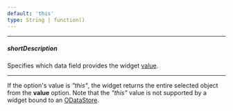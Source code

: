 ```yaml
---
default: 'this'
type: String | function()
---
```

---
##### shortDescription
Specifies which data field provides the widget [value](/api-reference/10%20UI%20Widgets/DataExpressionMixin/1%20Configuration/value.md '{basewidgetpath}/Configuration/#value').

---
If the option's value is *"this"*, the widget returns the entire selected object from the **value** option. Note that the *"this"* value is not supported by a widget bound to an [ODataStore](/api-reference/30%20Data%20Layer/ODataStore '/Documentation/ApiReference/Data_Layer/ODataStore/').